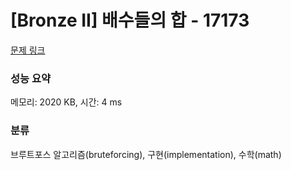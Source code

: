 # [Bronze II] 배수들의 합 - 17173 

[문제 링크](https://www.acmicpc.net/problem/17173) 

### 성능 요약

메모리: 2020 KB, 시간: 4 ms

### 분류

브루트포스 알고리즘(bruteforcing), 구현(implementation), 수학(math)

